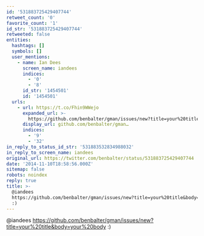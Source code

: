 ```yaml
---
id: '531883725429407744'
retweet_count: '0'
favorite_count: '1'
id_str: '531883725429407744'
retweeted: false
entities:
  hashtags: []
  symbols: []
  user_mentions:
    - name: Ian Dees
      screen_name: iandees
      indices:
        - '0'
        - '8'
      id_str: '1454501'
      id: '1454501'
  urls:
    - url: https://t.co/Fhin9WWejo
      expanded_url: >-
        https://github.com/benbalter/gman/issues/new?title=your%20title&body=your%20body
      display_url: github.com/benbalter/gman…
      indices:
        - '9'
        - '32'
in_reply_to_status_id_str: '531883532834988032'
in_reply_to_screen_name: iandees
original_url: https://twitter.com/benbalter/status/531883725429407744
date: '2014-11-10T18:58:56.000Z'
sitemap: false
robots: noindex
reply: true
title: >-
  @iandees
  https://github.com/benbalter/gman/issues/new?title=your%20title&body=your%20body
  :)
---
```


@iandees https://github.com/benbalter/gman/issues/new?title=your%20title&body=your%20body :)